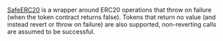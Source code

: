 [SafeERC20](https://docs.openzeppelin.com/contracts/2.x/api/token/erc20#SafeERC20) is a wrapper around ERC20 operations that throw on failure (when the token contract returns false). Tokens that return no value (and instead revert or throw on failure) are also supported, non-reverting calls are assumed to be successful.
